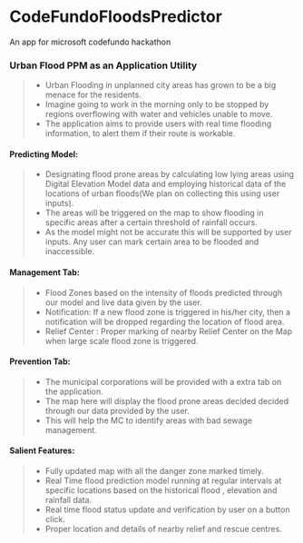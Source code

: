 # CodeFundoFloodsPredictor
An app for microsoft codefundo hackathon

### Urban Flood PPM as an Application Utility

>* Urban Flooding in unplanned city areas has grown to be a big menace for the residents.
>* Imagine going to work in the morning only to be stopped by regions overflowing with water and vehicles unable to move.
>* The application aims to provide users with real time flooding information, to alert them if their route is workable. 

#### Predicting Model:
>* Designating flood prone areas by calculating low lying areas using Digital Elevation Model data and employing historical data of the locations of urban floods(We plan on collecting this using user inputs).
>* The areas will be triggered on the map to show flooding in specific areas after a certain threshold of rainfall occurs. 
>* As the model might not be accurate this will be supported by user inputs. Any user can mark certain area to be flooded and inaccessible.

#### Management Tab:
>* Flood Zones based on the intensity of floods predicted through our model and live data given by the user.
>* Notification: If a new flood zone is triggered in his/her city, then a notification will be dropped regarding the location of flood area. 
>* Relief Center : Proper marking of  nearby Relief Center on the Map when large scale flood zone is triggered.

#### Prevention Tab:
>* The municipal corporations will be provided with a extra tab on the application.
>* The map here will display the flood prone areas decided decided through our data provided by the user. 
>* This will help the MC to identify areas with bad sewage management.

#### Salient Features:
>* Fully updated map with all the danger zone marked timely.
>* Real Time flood prediction model running at regular intervals at specific locations based on the historical flood , elevation and rainfall data.
>* Real time flood status update and verification by user on a button click.
>* Proper location and details of nearby relief and rescue centres.
